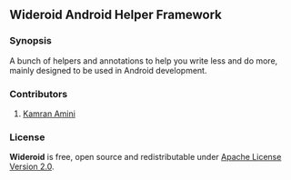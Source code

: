 ## Wideroid Android Helper Framework

### Synopsis
A bunch of helpers and annotations to help you write less and do more, mainly designed to be used in Android development.

### Contributors
1. [Kamran Amini](https://github.com/kamcpp)

### License

**Wideroid** is free, open source and redistributable under [Apache License Version 2.0](http://www.apache.org/licenses/LICENSE-2.0).
